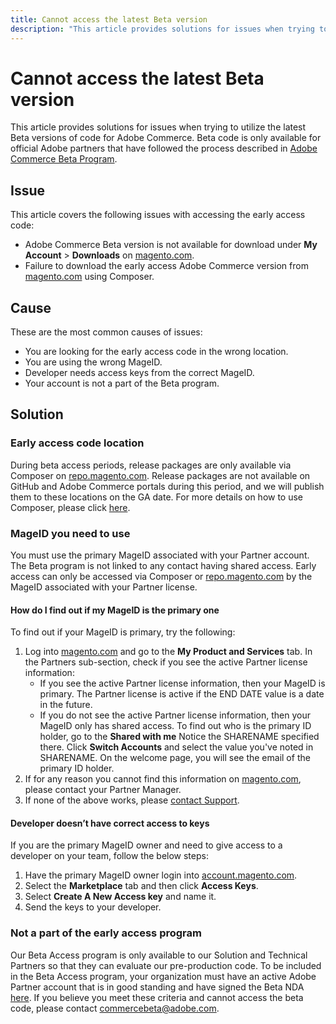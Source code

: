 ```yaml
---
title: Cannot access the latest Beta version
description: "This article provides solutions for issues when trying to utilize the latest Beta versions of code for Adobe Commerce. Beta code is only available for official Adobe partners that have followed the process described in [Adobe Commerce Beta Program](https://github.com/magento/magento2/wiki/Magento-Beta-Program)."
---
```


# Cannot access the latest Beta version

This article provides solutions for issues when trying to utilize the latest Beta versions of code for Adobe Commerce. Beta code is only available for official Adobe partners that have followed the process described in [Adobe Commerce Beta Program](https://github.com/magento/magento2/wiki/Magento-Beta-Program).

## Issue

This article covers the following issues with accessing the early access code:

* Adobe Commerce Beta version is not available for download under **My Account** > **Downloads** on [magento.com](https://account.magento.com/customer/account/login).
* Failure to download the early access Adobe Commerce version from [magento.com](https://account.magento.com/customer/account/login) using Composer.

## Cause

These are the most common causes of issues:

* You are looking for the early access code in the wrong location.
* You are using the wrong MageID.
* Developer needs access keys from the correct MageID.
* Your account is not a part of the Beta program.

## Solution

### Early access code location

During beta access periods, release packages are only available via Composer on [repo.magento.com](https://repo.magento.com/). Release packages are not available on GitHub and Adobe Commerce portals during this period, and we will publish them to these locations on the GA date. For more details on how to use Composer, please click [here](https://devdocs.magento.com/guides/v2.3/install-gde/composer.html).

### MageID you need to use

You must use the primary MageID associated with your Partner account. The Beta program is not linked to any contact having shared access. Early access can only be accessed via Composer or [repo.magento.com](https://repo.magento.com/) by the MageID associated with your Partner license.

#### How do I find out if my MageID is the primary one

To find out if your MageID is primary, try the following:

1. Log into [magento.com](https://account.magento.com/customer/account/login) and go to the **My Product and Services** tab. In the Partners sub-section, check if you see the active Partner license information:
    * If you see the active Partner license information, then your MageID is primary. The Partner license is active if the END DATE value is a date in the future.
    * If you do not see the active Partner license information, then your MageID only has shared access. To find out who is the primary ID holder, go to the **Shared with me** Notice the SHARENAME specified there. Click **Switch Accounts** and select the value you've noted in SHARENAME. On the welcome page, you will see the email of the primary ID holder.
1. If for any reason you cannot find this information on [magento.com](https://account.magento.com/customer/account/login), please contact your Partner Manager.
1. If none of the above works, please [contact Support](https://support.magento.com/hc/en-us/articles/360000913794#merchant-not-displayed).

#### Developer doesn’t have correct access to keys

If you are the primary MageID owner and need to give access to a developer on your team, follow the below steps:

1. Have the primary MageID owner login into [account.magento.com](https://account.magento.com/customer/account/login).
1. Select the **Marketplace** tab and then click **Access Keys**.
1. Select **Create A New Access key** and name it.
1. Send the keys to your developer.

### Not a part of the early access program

Our Beta Access program is only available to our Solution and Technical Partners so that they can evaluate our pre-production code. To be included in the Beta Access program, your organization must have an active Adobe Partner account that is in good standing and have signed the Beta NDA [here](https://github.com/magento/magento2/wiki/Magento-Beta-Program). If you believe you meet these criteria and cannot access the beta code, please contact [commercebeta@adobe.com](mailto:commercebeta@adobe.com). 
